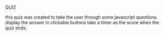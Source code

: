 QUIZ

this quiz was created to take the user through some javascript questions.
display the answer in clickable buttons
take a timer as the score when the quiz ends.
